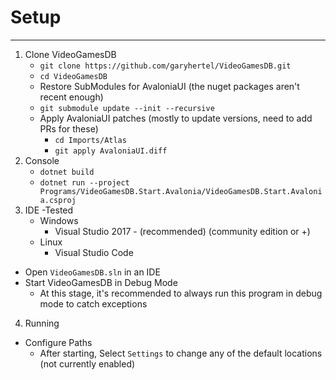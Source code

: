 

# Setup
---
1. Clone VideoGamesDB
    - `git clone https://github.com/garyhertel/VideoGamesDB.git`
    - `cd VideoGamesDB`
    - Restore SubModules for AvaloniaUI (the nuget packages aren't recent enough)
    - `git submodule update --init --recursive`
    - Apply AvaloniaUI patches (mostly to update versions, need to add PRs for these)
      - `cd Imports/Atlas`
      - `git apply AvaloniaUI.diff`
2. Console
    - `dotnet build`
    - `dotnet run --project Programs/VideoGamesDB.Start.Avalonia/VideoGamesDB.Start.Avalonia.csproj`
3. IDE
  -Tested
    - Windows
      - Visual Studio 2017 - (recommended) (community edition or +)
    - Linux
        - Visual Studio Code
  - Open `VideoGamesDB.sln` in an IDE
  - Start VideoGamesDB in Debug Mode
    - At this stage, it's recommended to always run this program in debug mode to catch exceptions
4. Running
  - Configure Paths
    - After starting, Select `Settings` to change any of the default locations (not currently enabled)
    
